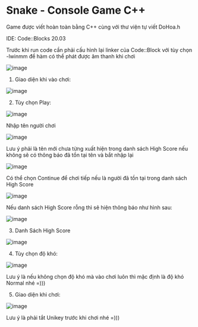 # Snake - Console Game C++

Game được viết hoàn toàn bằng C++ cùng với thư viện tự viết DoHoa.h

IDE: Code::Blocks 20.03

Trước khi run code cần phải cấu hình lại linker của Code::Block với tùy chọn -lwinmm để hàm có thể phát được âm thanh khi chơi

![image](https://user-images.githubusercontent.com/88151568/212563232-59c93310-081b-4780-96e7-08a846661a9d.png)

1. Giao diện khi vào chơi:

![image](https://user-images.githubusercontent.com/88151568/211686660-ea45a9cf-c8df-4975-856f-2db25752a792.png)

2. Tùy chọn Play:

![image](https://user-images.githubusercontent.com/88151568/211687353-89ae94a9-bdb4-4f60-a7b1-abdec0936c5b.png)

Nhập tên người chơi

![image](https://user-images.githubusercontent.com/88151568/211687545-47d15407-f6aa-4aba-b64a-c2e5d780908e.png)

Lưu ý phải là tên mới chưa từng xuất hiện trong danh sách High Score nếu không sẽ có thông báo đã tồn tại tên và bắt nhập lại

![image](https://user-images.githubusercontent.com/88151568/211689197-626b8792-8979-430e-b2a0-451fd66490ff.png)

Có thể chọn Continue để chơi tiếp nếu là người đã tồn tại trong danh sách High Score

![image](https://user-images.githubusercontent.com/88151568/211687886-379c3ce8-503a-431f-bd2a-91cb2418f2d2.png)

Nếu danh sách High Score rỗng thì sẽ hiện thông báo như hình sau:

![image](https://user-images.githubusercontent.com/88151568/211696262-facd12a9-46f6-4c64-9caf-55a3f3c1710d.png)

3. Danh Sách High Score

![image](https://user-images.githubusercontent.com/88151568/211688186-7d3dc65f-334d-4a9d-a781-62478947b41c.png)

4. Tùy chọn độ khó:

![image](https://user-images.githubusercontent.com/88151568/211688855-04fda277-c131-4761-8254-9078f17f2734.png)

Lưu ý là nếu không chọn độ khó mà vào chơi luôn thì mặc định là độ khó Normal nhé =)))

5. Giao diện khi chơi:

![image](https://user-images.githubusercontent.com/88151568/211688603-fc649565-e8ba-4735-8683-4cd08f698061.png)

Lưu ý là phải tắt Unikey trước khi chơi nhé =)))
